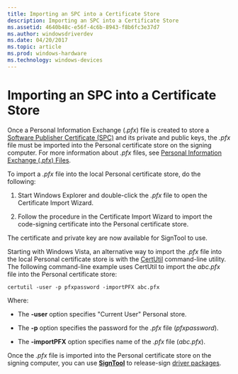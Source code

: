 ```yaml
---
title: Importing an SPC into a Certificate Store
description: Importing an SPC into a Certificate Store
ms.assetid: 4640b48c-e56f-4c6b-8943-f8b6fc3e37d7
ms.author: windowsdriverdev
ms.date: 04/20/2017
ms.topic: article
ms.prod: windows-hardware
ms.technology: windows-devices
---
```


# Importing an SPC into a Certificate Store


Once a Personal Information Exchange (.*pfx*) file is created to store a [Software Publisher Certificate (SPC)](software-publisher-certificate.md) and its private and public keys, the *.pfx* file must be imported into the Personal certificate store on the signing computer. For more information about *.pfx* files, see [Personal Information Exchange (.pfx) Files](personal-information-exchange---pfx--files.md).

To import a *.pfx* file into the local Personal certificate store, do the following:

1.  Start Windows Explorer and double-click the *.pfx* file to open the Certificate Import Wizard.

2.  Follow the procedure in the Certificate Import Wizard to import the code-signing certificate into the Personal certificate store.

The certificate and private key are now available for SignTool to use.

Starting with Windows Vista, an alternative way to import the *.pfx* file into the local Personal certificate store is with the [CertUtil](http://go.microsoft.com/fwlink/p/?linkid=168888) command-line utility. The following command-line example uses CertUtil to import the *abc.pfx* file into the Personal certificate store:

```
certutil -user -p pfxpassword -importPFX abc.pfx
```

Where:

-   The **-user** option specifies "Current User" Personal store.

-   The **-p** option specifies the password for the *.pfx* file (*pfxpassword*).

-   The **-importPFX** option specifies name of the *.pfx* file (*abc.pfx*).

Once the *.pfx* file is imported into the Personal certificate store on the signing computer, you can use [**SignTool**](https://msdn.microsoft.com/library/windows/hardware/ff551778) to release-sign [driver packages](driver-packages.md).

 

 






